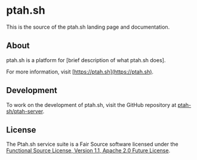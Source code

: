 # ptah.sh

This is the source of the ptah.sh landing page and documentation.

## About

ptah.sh is a platform for [brief description of what ptah.sh does].

For more information, visit [https://ptah.sh](https://ptah.sh).

## Development

To work on the development of ptah.sh, visit the GitHub repository at [ptah-sh/ptah-server](https://github.com/ptah-sh/ptah-server).

## License

The Ptah.sh service suite is a Fair Source software licensed under the [Functional Source License, Version 1.1, Apache 2.0 Future License](https://github.com/ptah-sh/ptah-server/blob/main/LICENSE.md).
